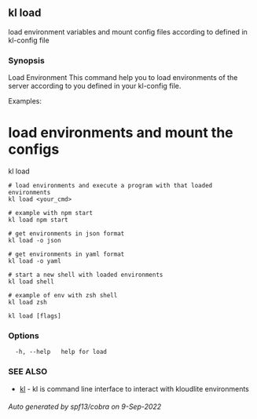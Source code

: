 ## kl load

load environment variables and mount config files according to defined in kl-config file

### Synopsis

Load Environment
This command help you to load environments of the server according to you defined in your kl-config file.

Examples:
  # load environments and mount the configs
  kl load

	# load environments and execute a program with that loaded environments
	kl load <your_cmd>

	# example with npm start
	kl load npm start

	# get environments in json format
	kl load -o json

	# get environments in yaml format
	kl load -o yaml

	# start a new shell with loaded environments
	kl load shell

	# example of env with zsh shell
	kl load zsh
	

```
kl load [flags]
```

### Options

```
  -h, --help   help for load
```

### SEE ALSO

* [kl](kl.md)	 - kl is command line interface to interact with kloudlite environments

###### Auto generated by spf13/cobra on 9-Sep-2022

